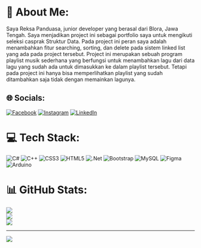 # 💫 About Me:
Saya Reksa Panduasa, junior developer yang berasal dari Blora, Jawa Tengah. Saya menjadikan project ini sebagai portfolio saya untuk mengikuti seleksi casprak Struktur Data. Pada project ini peran saya adalah menambahkan fitur searching, sorting, dan delete pada sistem linked list yang ada pada project tersebut. Project ini merupakan sebuah program playlist musik sederhana yang berfungsi untuk menambahkan lagu dari data lagu yang sudah ada untuk dimasukkan ke dalam playlist tersebut. Tetapi pada project ini hanya bisa memperlihatkan playlist yang sudah ditambahkan saja tidak dengan memainkan lagunya.


## 🌐 Socials:
[![Facebook](https://img.shields.io/badge/Facebook-%231877F2.svg?logo=Facebook&logoColor=white)](https://www.facebook.com/reksapanduasa2003/) [![Instagram](https://img.shields.io/badge/Instagram-%23E4405F.svg?logo=Instagram&logoColor=white)](https://instagram.com/reksa_panduasa2) [![LinkedIn](https://img.shields.io/badge/LinkedIn-%230077B5.svg?logo=linkedin&logoColor=white)](https://www.linkedin.com/in/reksa-panduasa-670605243/) 

# 💻 Tech Stack:
![C#](https://img.shields.io/badge/c%23-%23239120.svg?style=for-the-badge&logo=c-sharp&logoColor=white) ![C++](https://img.shields.io/badge/c++-%2300599C.svg?style=for-the-badge&logo=c%2B%2B&logoColor=white) ![CSS3](https://img.shields.io/badge/css3-%231572B6.svg?style=for-the-badge&logo=css3&logoColor=white) ![HTML5](https://img.shields.io/badge/html5-%23E34F26.svg?style=for-the-badge&logo=html5&logoColor=white) ![.Net](https://img.shields.io/badge/.NET-5C2D91?style=for-the-badge&logo=.net&logoColor=white) ![Bootstrap](https://img.shields.io/badge/bootstrap-%23563D7C.svg?style=for-the-badge&logo=bootstrap&logoColor=white) ![MySQL](https://img.shields.io/badge/mysql-%2300f.svg?style=for-the-badge&logo=mysql&logoColor=white) 	![Figma](https://img.shields.io/badge/figma-%23F24E1E.svg?style=for-the-badge&logo=figma&logoColor=white) ![Arduino](https://img.shields.io/badge/-Arduino-00979D?style=for-the-badge&logo=Arduino&logoColor=white)
# 📊 GitHub Stats:
![](https://github-readme-stats.vercel.app/api?username=ReksaPanduasa&theme=dark&hide_border=false&include_all_commits=true&count_private=false)<br/>
![](https://github-readme-streak-stats.herokuapp.com/?user=ReksaPanduasa&theme=dark&hide_border=false)<br/>
![](https://github-readme-stats.vercel.app/api/top-langs/?username=ReksaPanduasa&theme=dark&hide_border=false&include_all_commits=true&count_private=false&layout=compact)

---
[![](https://visitcount.itsvg.in/api?id=ReksaPanduasa&icon=0&color=0)](https://visitcount.itsvg.in)

<!-- Proudly created with GPRM ( https://gprm.itsvg.in ) -->
